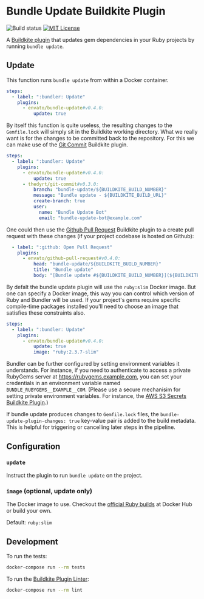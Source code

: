 # Bundle Update Buildkite Plugin

![Build status](https://badge.buildkite.com/3e169bf223b02ed62d3a3090e2ef78cb025e83076c33b694b5.svg?branch=master)
[![MIT License](https://img.shields.io/badge/License-MIT-brightgreen.svg)](LICENSE)

A [Buildkite plugin](https://buildkite.com/docs/agent/v3/plugins) that updates
gem dependencies in your Ruby projects by running `bundle update`.

## Update

This function runs `bundle update` from within a Docker container.

```yml
steps:
  - label: ":bundler: Update"
    plugins:
      - envato/bundle-update#v0.4.0:
          update: true
```

By itself this function is quite useless, the resulting changes to the
`Gemfile.lock` will simply sit in the Buildkite working directory. What we
really want is for the changes to be committed back to the repository. For this
we can make use of the [Git Commit](https://github.com/thedyrt/git-commit-buildkite-plugin)
Buildkite plugin.

```yml
steps:
  - label: ":bundler: Update"
    plugins:
      - envato/bundle-update#v0.4.0:
          update: true
      - thedyrt/git-commit#v0.3.0:
          branch: "bundle-update/${BUILDKITE_BUILD_NUMBER}"
          message: "Bundle update - ${BUILDKITE_BUILD_URL}"
          create-branch: true
          user:
            name: "Bundle Update Bot"
            email: "bundle-update-bot@example.com"
```

One could then use the [Github Pull Request](https://github.com/envato/github-pull-request-buildkite-plugin)
Buildkite plugin to a create pull request with these changes (if your project
codebase is hosted on Github):

```yml
  - label: ":github: Open Pull Request"
    plugins:
      - envato/github-pull-request#v0.4.0:
          head: "bundle-update/${BUILDKITE_BUILD_NUMBER}"
          title: "Bundle update"
          body: "[Bundle update #${BUILDKITE_BUILD_NUMBER}](${BUILDKITE_BUILD_URL})"
```

By defalt the bundle update plugin will use the `ruby:slim` Docker image. But
one can specify a Docker image, this way you can control which version of Ruby
and Bundler will be used. If your project's gems require specific compile-time
packages installed you'll need to choose an image that satisfies these
constraints also.

```yml
steps:
  - label: ":bundler: Update"
    plugins:
      - envato/bundle-update#v0.4.0:
          update: true
          image: "ruby:2.3.7-slim"
```

Bundler can be further configured by setting environment variables it
understands. For instance, if you need to authenticate to access a private
RubyGems server at https://rubygems.example.com, you can set your credentials in
an environment variable named `BUNDLE_RUBYGEMS__EXAMPLE__COM`. (Please use a
secure mechanisim for setting private environment variables. For instance, the
[AWS S3 Secrets Buildkite Plugin](https://github.com/buildkite/elastic-ci-stack-s3-secrets-hooks#environment-variables).)

If bundle update produces changes to `Gemfile.lock` files, the
`bundle-update-plugin-changes: true` key-value pair is added to the build
metadata. This is helpful for triggering or cancelling later steps in the
pipeline.

## Configuration

### `update`

Instruct the plugin to run `bundle update` on the project.

### `image` (optional, update only)

The Docker image to use. Checkout the [official Ruby
builds](https://hub.docker.com/_/ruby/) at Docker Hub or build your own.

Default: `ruby:slim`

## Development

To run the tests:

```sh
docker-compose run --rm tests
```

To run the [Buildkite Plugin Linter](https://github.com/buildkite-plugins/buildkite-plugin-linter):

```sh
docker-compose run --rm lint
```
